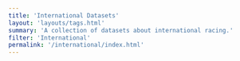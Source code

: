 ```yaml
---
title: 'International Datasets'
layout: 'layouts/tags.html'
summary: 'A collection of datasets about international racing.'
filter: 'International'
permalink: '/international/index.html'
---
```

